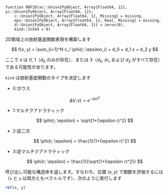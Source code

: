 ```
function RBF2D(xc::Union{PyObject, Array{Float64, 1}}, yc::Union{PyObject, Array{Float64, 1}}; 
    c::Union{PyObject, Array{Float64, 1}, Missing} = missing, 
    eps::Union{PyObject, Array{Float64, 1}, Real, Missing} = missing,
    d::Union{PyObject, Array{Float64, 1}} = zeros(0), 
    kind::Int64 = 0)
```

2D領域上の放射基底関数表現を構築します

$$
f(x, y) = \sum_{i=1}^N c_i \phi(r; \epsilon_i) + d_0 + d_1 x + d_2 y
$$

ここで `d` は 0, 1（$d_0$ のみが存在）、または 3（$d_0$, $d_1$, および $d_2$ がすべて存在）である可能性があります。

`kind` は放射基底関数のタイプを決定します 

  * 0:ガウス

$$
\phi(r; \epsilon) = e^{-(\epsilon r)^2}
$$

  * 1:マルチクアドラティック

$$
\phi(r; \epsilon) = \sqrt{1+(\epsilon r)^2}
$$

  * 2:逆二次

$$
\phi(r; \epsilon) = \frac{1}{1+(\epsilon r)^2}
$$

  * 3:逆マルチクアドラティック

$$
\phi(r; \epsilon) = \frac{1}{\sqrt{1+(\epsilon r)^2}}
$$

呼び出し可能な構造体を返します。すなわち、位置 $(x, y)$ で関数を評価するには（`x` と `y` は両方ともベクトルです）、次のように実行します 

```julia
rbf(x, y)
```
